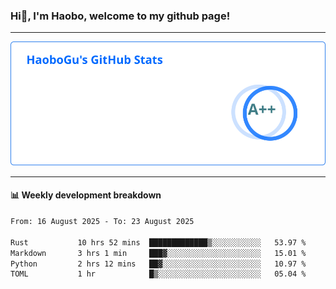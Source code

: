 <!--<h2 align="center"> Hi👋, I'm Haobo, welcome to my github page! </h2>-->
### Hi👋, I'm Haobo, welcome to my github page!
-------

<img href="https://github.com/HaoboGu" src="assets/stats.svg" alt="github stats" /> 

-------

#### 📊 **Weekly development breakdown**
<!--START_SECTION:waka-->

```txt
From: 16 August 2025 - To: 23 August 2025

Rust           10 hrs 52 mins  █████████████▒░░░░░░░░░░░   53.97 %
Markdown       3 hrs 1 min     ███▓░░░░░░░░░░░░░░░░░░░░░   15.01 %
Python         2 hrs 12 mins   ██▓░░░░░░░░░░░░░░░░░░░░░░   10.97 %
TOML           1 hr            █▒░░░░░░░░░░░░░░░░░░░░░░░   05.04 %
```

<!--END_SECTION:waka-->
<!--
backup url: https://github-readme-status-dusky-ten.vercel.app/api?username=HaoboGu&count_private=true&show_icons=true&theme=transparent&border_color=2f80ed
-->
<!--
**HaoboGu/HaoboGu** is a ✨ _special_ ✨ repository because its `README.md` (this file) appears on your GitHub profile.

Here are some ideas to get you started:

- 🔭 I’m currently working on AI-assisted programming tools
- 🌱 I’m currently learning ...
- 👯 I’m looking to collaborate on ...
- 🤔 I’m looking for help with ...
- 💬 Ask me about ...
- 📫 How to reach me: ...
- 😄 Pronouns: ...
- ⚡ Fun fact: ...
-->
